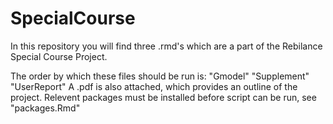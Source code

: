 # SpecialCourse

In this repository you will find three .rmd's which are a part of the Rebilance Special Course Project. 

The order by which these files should be run is:
    "Gmodel"
    "Supplement"
    "UserReport"
A .pdf is also attached, which provides an outline of the project. 
Relevent packages must be installed before script can be run, see "packages.Rmd"
